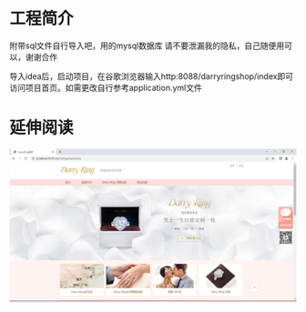 # 工程简介
附带sql文件自行导入吧，用的mysql数据库
请不要泄漏我的隐私，自己随便用可以，谢谢合作

导入idea后，启动项目，在谷歌浏览器输入http:8088/darryringshop/index即可访问项目首页。如需更改自行参考application.yml文件

# 延伸阅读

![输入图片说明](showpngimage.png)
